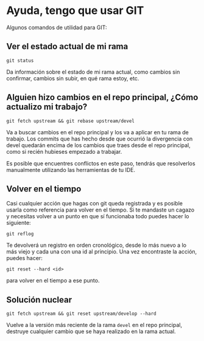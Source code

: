 # Ayuda, tengo que usar GIT

Algunos comandos de utilidad para GIT:

## Ver el estado actual de mi rama

``git status``

Da información sobre el estado de mi rama actual, como cambios sin confirmar, cambios sin subir, en qué rama estoy, etc.

## Alguien hizo cambios en el repo principal, ¿Cómo actualizo mi trabajo?

``git fetch upstream && git rebase upstream/devel``

Va a buscar cambios en el repo principal y los va a aplicar en tu rama de trabajo. Los commits que has hecho desde que
ocurrió la divergencia con devel quedarán encima de los cambios que traes desde el repo principal, como si recién hubieses
empezado a trabajar.

Es posible que encuentres conflictos en este paso, tendrás que resolverlos manualmente utilizando las herramientas de tu
IDE.

## Volver en el tiempo

Casi cualquier acción que hagas con git queda registrada y es posible usarla como referencia para volver en el tiempo. 
Si te mandaste un cagazo y necesitas volver a un punto en que sí funcionaba todo puedes hacer lo siguiente:

``git reflog``

Te devolverá un registro en orden cronológico, desde lo más nuevo a lo más viejo y cada una con una id al principio. 
Una vez encontraste la acción, puedes hacer: 

``git reset --hard <id>`` 

para volver en el tiempo a ese punto. 

## Solución nuclear

``git fetch upstream && git reset upstream/develop --hard``

Vuelve a la versión más reciente de la rama ``devel`` en el repo principal, destruye cualquier cambio que se haya realizado en la rama actual.